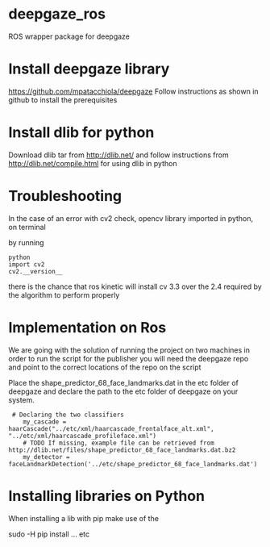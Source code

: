 # deepgaze_ros
ROS wrapper package for deepgaze 

# Install deepgaze library 

https://github.com/mpatacchiola/deepgaze
Follow instructions as shown in github to install the prerequisites 

# Install dlib for python
Download dlib tar from http://dlib.net/ and 
follow instructions from http://dlib.net/compile.html for using dlib in python

# Troubleshooting

In the case of an error with cv2 check, opencv library imported in python, on terminal 

by running

```shell
python
import cv2
cv2.__version__
```

there is the chance that ros kinetic will install cv 3.3 over the 2.4 required by the algorithm to perform properly 

# Implementation on Ros

We are going with the solution of running the project on two machines 
in order to run the script for the publisher you will need the deepgaze repo
and point to the correct locations of the repo on the script 

Place the shape_predictor_68_face_landmarks.dat in the etc folder of deepgaze 
and declare the path to the etc folder of deepgaze on your system. 

```shell
 # Declaring the two classifiers
    my_cascade = haarCascade("../etc/xml/haarcascade_frontalface_alt.xml", "../etc/xml/haarcascade_profileface.xml")
    # TODO If missing, example file can be retrieved from http://dlib.net/files/shape_predictor_68_face_landmarks.dat.bz2
    my_detector = faceLandmarkDetection('../etc/shape_predictor_68_face_landmarks.dat')
```

# Installing libraries on Python

When installing a lib with pip make use of the 

sudo -H pip install ... etc

